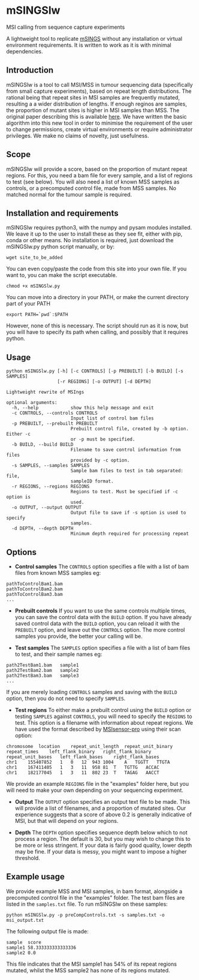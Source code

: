 # mSINGSlw
MSI calling from sequence capture experiments


A lightweight tool to replicate [mSINGS](https://bitbucket.org/uwlabmed/msings/src/master/) without any installation or virtual environment requirements.
It is written to work as it is with minimal dependencies.

## Introduction

mSINGSlw is a tool to call MSI/MSS in tumour sequencing data (specifically from small capture experiments), based on repeat length distributions. The rational being that repeat sites in MSI samples are frequently mutated, resulting a a wider distribution of lengths. If enough reginos are samples, the proportion of mutant sites is higher in MSI samples than MSS.
The original paper describing this is available [here](https://pubmed.ncbi.nlm.nih.gov/24987110/). We have written the basic algorithm into this new tool in order to minimise the requirement of the user to change permissions, create virtual environments or require administrator privileges. We make no claims of novelty, just usefulness.

## Scope

mSINGSlw will provide a score, based on the proportion of mutant repeat regions. For this, you need a bam file for every sample, and a list of regions to test (see below). You will also need a list of known MSS samples as controls, or a precomputed control file, made from MSS samples. No matched normal for the tumour sample is required.

## Installation and requirements

mSINGSlw requires python3, with the numpy and pysam modules installed. We leave it up to the user to install these as they see fit, either with pip, conda or other means.
No installation is required, just download the mSINGSlw.py python script manually, or by:
```
wget site_to_be_added
```

You can even copy/paste the code from this site into your own file. If you want to, you can make the script executable.
```
chmod +x mSINGSlw.py
```
You can move into a directory in your PATH, or make the current directory part of your PATH
```
export PATH=`pwd`:$PATH
```

However, none of this is necessary. The script should run as it is now, but you will have to specify its path when calling, and possibly that it requires python.


## Usage

```
python mSINGSlw.py [-h] [-c CONTROLS] [-p PREBUILT] [-b BUILD] [-s SAMPLES]
                   [-r REGIONS] [-o OUTPUT] [-d DEPTH]

Lightweight rewrite of MSIngs

optional arguments:
  -h, --help            show this help message and exit
  -c CONTROLS, --controls CONTROLS
                        Input list of control bam files
  -p PREBUILT, --prebuilt PREBUILT
                        Prebuilt control file, created by -b option. Either -c
                        or -p must be specified.
  -b BUILD, --build BUILD
                        Filename to save control information from files
                        provided by -c option.
  -s SAMPLES, --samples SAMPLES
                        Sample bam files to test in tab separated: file,
                        sampleID format.
  -r REGIONS, --regions REGIONS
                        Regions to test. Must be specified if -c option is
                        used.
  -o OUTPUT, --output OUTPUT
                        Output file to save if -s option is used to specify
                        samples.
  -d DEPTH, --depth DEPTH
                        Minimum depth required for processing repeat
```

## Options

* **Control samples**
The `CONTROLS` option specifies a file with a list of bam files from known MSS samples eg:
```
pathToControlBam1.bam
pathToControlBam2.bam
pathToControlBam3.bam
...
```
* **Prebuilt controls**
If you want to use the same controls multiple times, you can save the control data with the `BUILD` option. If you have already saved control data with the `BUILD` option, you can reload it with the `PREBUILT` option, and leave out the `CONTROLS` option. The more control samples you provide, the better your calling will be.

* **Test samples**
The `SAMPLES` option specifies a file with a list of bam files to test, and their sample names eg:
```
path2TestBam1.bam	sample1
path2TestBam2.bam	sample2
path2TestBam3.bam	sample3
...
```
If you are merely loading `CONTROLS` samples and saving with the `BUILD` option, then you do not need to specify `SAMPLES`.

* **Test regions**
To either make a prebuilt control using the `BUILD` option or testing `SAMPLES` against `CONTROLS`, you will need to specify the `REGIONS` to test. This option is a filename with information about repeat regions. We have used the format described by [MSIsensor-pro](https://github.com/xjtu-omics/msisensor-pro/) using their scan option:
```
chromosome	location	repeat_unit_length	repeat_unit_binary	repeat_times	left_flank_binary	right_flank_binary	repeat_unit_bases	left_flank_bases	right_flank_bases
chr1	155407852	1	0	12	943	1004	A	TGGTT	TTGTA
chr1	167411405	1	3	11	958	81	T	TGTTG	ACCAC
chr1	182177045	1	3	11	802	23	T	TAGAG	AACCT
```
We provide an example `REGIONS` file in the "examples" folder here, but you will need to make your own depending on your sequencing experiment.

* **Output**
The `OUTPUT` option specifies an output text file to be made. This will provide a list of filenames, and a proportion of mutated sites. Our experience suggests that a score of above 0.2 is generally indicative of MSI, but that will depend on your regions.

* **Depth**
The `DEPTH` option specifies sequence depth below which to not process a region. The default is 30, but you may wish to change this to be more or less stringent. If your data is fairly good quality, lower depth may be fine. If your data is messy, you might want to impose a higher threshold.


## Example usage
We provide example MSS and MSI samples, in bam format, alongside a precomputed control file in the "examples" folder. The test bam files are listed in the `samples.txt` file.
To run mSINGSlw on these samples:
```
python mSINGSlw.py -p preCompControls.txt -s samples.txt -o msi_output.txt
```
The following output file is made:
```
sample	score
sample1	58.333333333333336
sample2	0.0
```
This file indicates that the MSI sample1 has 54% of its repeat regions mutated, whilst the MSS sample2 has none of its regions mutated.

